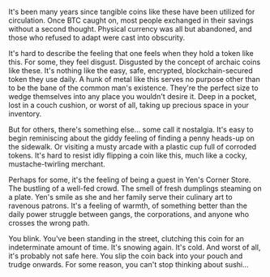 It's been many years since tangible coins like these have been utilized for circulation. Once BTC caught on, most people exchanged in their savings without a second thought. Physical currency was all but abandoned, and those who refused to adapt were cast into obscurity.

It's hard to describe the feeling that one feels when they hold a token like this. For some, they feel disgust. Disgusted by the concept of archaic coins like these. It's nothing like the easy, safe, encrypted, blockchain-secured token they use daily. A hunk of metal like this serves no purpose other than to be the bane of the common man's existence. They're the perfect size to wedge themselves into any place you wouldn't desire it. Deep in a pocket, lost in a couch cushion, or worst of all, taking up precious space in your inventory.

But for others, there's something else... some call it nostalgia. It's easy to begin reminiscing about the giddy feeling of finding a penny heads-up on the sidewalk. Or visiting a musty arcade with a plastic cup full of corroded tokens. It's hard to resist idly flipping a coin like this, much like a cocky, mustache-twirling merchant.

Perhaps for some, it's the feeling of being a guest in Yen's Corner Store. The bustling of a well-fed crowd. The smell of fresh dumplings steaming on a plate. Yen's smile as she and her family serve their culinary art to ravenous patrons. It's a feeling of warmth, of something better than the daily power struggle between gangs, the corporations, and anyone who crosses the wrong path.

You blink. You've been standing in the street, clutching this coin for an indeterminate amount of time. It's snowing again. It's cold. And worst of all, it's probably not safe here. You slip the coin back into your pouch and trudge onwards. For some reason, you can't stop thinking about sushi...
